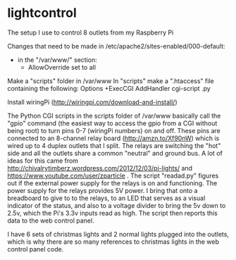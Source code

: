 lightcontrol
============

The setup I use to control 8 outlets from my Raspberry Pi

Changes that need to be made in /etc/apache2/sites-enabled/000-default:

  - in the "<Directory>/var/www/</Directory>" section:
    - AllowOverride set to all
  

Make a "scripts" folder in /var/www
In "scripts" make a ".htaccess" file containing the following:
  Options +ExecCGI
  AddHandler cgi-script .py
  
  
Install wiringPi (http://wiringpi.com/download-and-install/)


The Python CGI scripts in the scripts folder of /var/www basically call the "gpio" command (the easiest way to access the gpio from a CGI without being root) to turn pins 0-7 (wiringPi numbers) on and off. These pins are connected to an 8-channel relay board (http://amzn.to/Xf90nW)
which is wired up to 4 duplex outlets that I split. The relays are switching the "hot" side and all the outlets share a common "neutral" and ground bus. A lot of ideas for this came from http://chivalrytimberz.wordpress.com/2012/12/03/pi-lights/ and 
https://www.youtube.com/user/zparticle . The script "readad.py" figures out if the external power supply for the relays is on and functioning. The power supply for the relays provides 5V power. I bring that onto a breadboard to give to to the relays, to an LED that serves as a visual indicator of the status, and also to a voltage divider to bring the 5v down to 2.5v, which the Pi's 3.3v inputs read as high. The script then reports this data to the web control panel.

I have 6 sets of christmas lights and 2 normal lights plugged into the outlets, which is why there are so many references to christmas lights in the web control panel code.
